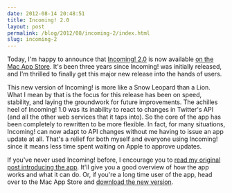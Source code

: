 ```yaml
---
date: 2012-08-14 20:48:51
title: Incoming! 2.0
layout: post
permalink: /blog/2012/08/incoming-2/index.html
slug: incoming-2
---
```

Today, I'm happy to announce that [Incoming! 2.0](http://clickontyler.com/incoming/) is now available [on the Mac App Store](http://itunes.apple.com/us/app/incoming!-2.0/id549327094?ls=1&mt=12). It's been three years since Incoming! was initially released, and I'm thrilled to finally get this major new release into the hands of users.

This new version of Incoming! is more like a Snow Leopard than a Lion. What I mean by that is the focus for this release has been on speed, stability, and laying the groundwork for future improvements. The achilles heel of Incoming! 1.0 was its inability to react to changes in Twitter's API (and all the other web services that it taps into). So the core of the app has been completely to rewritten to be more flexible. In fact, for many situations, Incoming! can now adapt to API changes without me having to issue an app update at all. That's a relief for both myself and everyone using Incoming! since it means less time spent waiting on Apple to approve updates.

If you've never used Incoming! before, I encourage you to [read my original post introducing the app](http://clickontyler.com/blog/2009/07/incoming-twitter-search-client-for-mac/). It'll give you a good overview of how the app works and what it can do. Or, if you're a long time user of the app, head over to the Mac App Store and [download the new version](http://itunes.apple.com/us/app/incoming!-2.0/id549327094?ls=1&mt=12).
